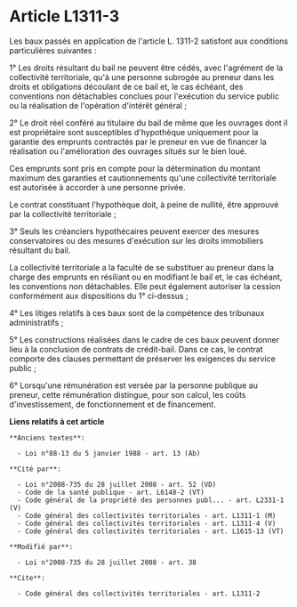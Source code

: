 # Article L1311-3

Les baux passés en application de l'article L. 1311-2 satisfont aux conditions particulières suivantes : 

1° Les droits résultant du bail ne peuvent être cédés, avec l'agrément de la collectivité territoriale, qu'à une personne
subrogée au preneur dans les droits et obligations découlant de ce bail et, le cas échéant, des conventions non détachables
conclues pour l'exécution du service public ou la réalisation de l'opération d'intérêt général ; 

2° Le droit réel conféré au titulaire du bail de même que les ouvrages dont il est propriétaire sont susceptibles
d'hypothèque uniquement pour la garantie des emprunts contractés par le preneur en vue de financer la réalisation ou
l'amélioration des ouvrages situés sur le bien loué. 

Ces emprunts sont pris en compte pour la détermination du montant maximum des garanties et cautionnements qu'une collectivité
territoriale est autorisée à accorder à une personne privée. 

Le contrat constituant l'hypothèque doit, à peine de nullité, être approuvé par la collectivité territoriale ; 

3° Seuls les créanciers hypothécaires peuvent exercer des mesures conservatoires ou des mesures d'exécution sur les droits
immobiliers résultant du bail. 

La collectivité territoriale a la faculté de se substituer au preneur dans la charge des emprunts en résiliant ou en
modifiant le bail et, le cas échéant, les conventions non détachables. Elle peut également autoriser la cession conformément
aux dispositions du 1° ci-dessus ; 

4° Les litiges relatifs à ces baux sont de la compétence des tribunaux administratifs ; 

5° Les constructions réalisées dans le cadre de ces baux peuvent donner lieu à la conclusion de contrats de crédit-bail. Dans
ce cas, le contrat comporte des clauses permettant de préserver les exigences du service public ; 

6° Lorsqu'une rémunération est versée par la personne publique au preneur, cette rémunération distingue, pour son calcul, les
coûts d'investissement, de fonctionnement et de financement.

**Liens relatifs à cet article**

	**Anciens textes**:

	  - Loi n°88-13 du 5 janvier 1988 - art. 13 (Ab)

	**Cité par**:

	  - Loi n°2008-735 du 28 juillet 2008 - art. 52 (VD)
	  - Code de la santé publique - art. L6148-2 (VT)
	  - Code général de la propriété des personnes publ... - art. L2331-1 (V)
	  - Code général des collectivités territoriales - art. L1311-1 (M)
	  - Code général des collectivités territoriales - art. L1311-4 (V)
	  - Code général des collectivités territoriales - art. L1615-13 (VT)

	**Modifié par**:

	  - Loi n°2008-735 du 28 juillet 2008 - art. 38

	**Cite**:

	  - Code général des collectivités territoriales - art. L1311-2
